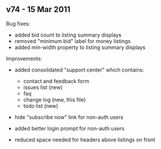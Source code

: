 v74 - 15 Mar 2011
-----------------

Bug fixes:

  * added bid count to listing summary displays
  * removed "minimum bid" label for money listings
  * added min-width property to listing summary displays

Improvements:

  * added consolidated "support center" which contains:

    * contact and feedback form
    * issues list (new)
    * faq
    * change log (new, this file)
    * todo list (new)

   * hide "subscribe now" link for non-auth users
   * added better login prompt for non-auth users
   * reduced space needed for headers above listings on front
